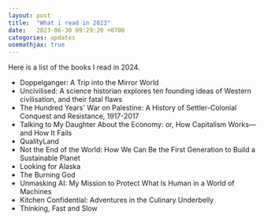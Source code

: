 ```yaml
---
layout: post
title:  "What i read in 2023"
date:   2023-06-30 09:29:20 +0700
categories: updates
usemathjax: true
---
```


Here is a list of the books I read in 2024.

- Doppelganger: A Trip into the Mirror World
- Uncivilised: A science historian explores ten founding ideas of Western civilisation, and their fatal flaws
- The Hundred Years' War on Palestine: A History of Settler-Colonial Conquest and Resistance, 1917-2017
- Talking to My Daughter About the Economy: or, How Capitalism Works—and How It Fails
- QualityLand
- Not the End of the World: How We Can Be the First Generation to Build a Sustainable Planet
- Looking for Alaska
- The Burning God
- Unmasking AI: My Mission to Protect What Is Human in a World of Machines
- Kitchen Confidential: Adventures in the Culinary Underbelly
- Thinking, Fast and Slow
